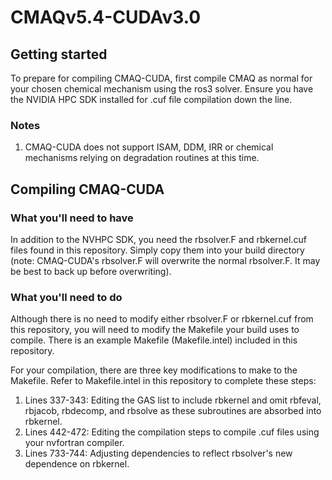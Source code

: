 # CMAQv5.4-CUDAv3.0

## Getting started
To prepare for compiling CMAQ-CUDA, first compile CMAQ as normal for your chosen chemical mechanism using the ros3 solver.
Ensure you have the NVIDIA HPC SDK installed for .cuf file compilation down the line.

### Notes
1. CMAQ-CUDA does not support ISAM, DDM, IRR or chemical mechanisms relying on degradation routines at this time.


## Compiling CMAQ-CUDA
### What you'll need to have
In addition to the NVHPC SDK, you need the rbsolver.F and rbkernel.cuf files found in this repository. Simply copy them into your build directory (note: CMAQ-CUDA's rbsolver.F will overwrite the normal rbsolver.F. It may be best to back up before overwriting).

### What you'll need to do
Although there is no need to modify either rbsolver.F or rbkernel.cuf from this repository, you will need to modify the Makefile your build uses to compile. There is an example Makefile (Makefile.intel) included in this repository.

For your compilation, there are three key modifications to make to the Makefile. Refer to Makefile.intel in this repository to complete these steps:
1. Lines 337-343: Editing the GAS list to include rbkernel and omit rbfeval, rbjacob, rbdecomp, and rbsolve as these subroutines are absorbed into rbkernel.
2. Lines 442-472: Editing the compilation steps to compile .cuf files using your nvfortran compiler.
3. Lines 733-744: Adjusting dependencies to reflect rbsolver's new dependence on rbkernel.
